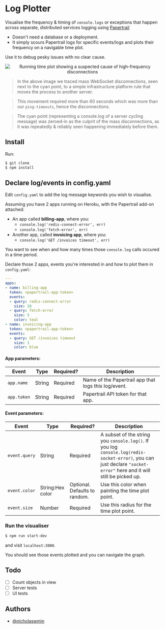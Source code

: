 # Log Plotter

Visualise the frequency & timing of `console.logs` or exceptions
that happen across separate, distributed services logging using [Papertrail][pt]

- Doesn't need a database or a deployment.  
- It simply scours Papertrail logs for specific events/logs and plots their
  frequency on a navigable time plot.

Use it to debug pesky issues with no clear cause.

<p align="center">
  <img alt="Running time plot showing a suspected cause of high-frequency disconnections" src="https://media4.giphy.com/media/v1.Y2lkPTc5MGI3NjExeTU1NjR4czUwaTY4ZWllNjA1YmRxM2w2andwdWF5eWM5bXNjZ2Z2cCZlcD12MV9pbnRlcm5hbF9naWZfYnlfaWQmY3Q9Zw/kbpkqUhZyjDptIYfAc/source.gif">
</p>

> In the above image we traced mass WebSocket disconnections,
seen next to the cyan point, to a simple infrastructure platform rule that moves
the process to another server.

> This movement required more than 60 seconds which was more than our
`ping-timeouts`, hence the disconnections.

> The cyan point (representing a console.log of a server cycling message)
was zeroed-in as the culprit of the mass disconnections, as it was repeatedly &
reliably seen happening immediately before them.


## Install

Run:

```bash
$ git clone
$ npm install
```

## Declare log/events in config.yaml

Edit `config.yaml` to add the log message keywords you wish to visualise.   

Assuming you have 2 apps running on Heroku, with the Papertrail add-on attached:

- An app called **billing-app**, where you:
  - `console.log('redis-connect-error', err)`
  - `console.log('fetch-error', err)`
- Another app, called **invoicing app**, where you:
  - `console.log('GET /invoices timeout', err)`

You want to see when and how many times those `console.log` calls occured in
a time period.   

Declare those 2 apps, events you're interested in and how to plot them in
`config.yaml`:

```yaml
---
apps:
- name: billing-app
  token: <papertrail-app-token>
  events:
  - query: redis-connect-error
    size: 10
  - query: fetch-error
    size: 5
    color: teal
- name: invoicing-app
  token: <papertrail-app-token>
  events:
  - query: GET /invoices timeout
    size: 1
    color: blue
```

#### App parameters:

| Event | Type | Required? | Description |
|---|---|---|---|
| `app.name` | String | Required | Name of the Papertrail app that logs this log/event. |
| `app.token` | String | Required | Papertrail API token for that app. |

#### Event parameters:

| Event | Type | Required? | Description |
|---|---|---|---|
| `event.query` | String | Required | A subset of the string you `console.log()`.    If you log `console.log(redis-socket-error)`,  you can just declare `"socket-error"` here and it will still be picked up. |
| `event.color` | String:Hex color | Optional.  Defaults to random. | Use this color when painting the time plot point. |
| `event.size` | Number | Required | Use this radius for the time plot point. |



### Run the visualiser

```bash
$ npm run start-dev
```  

and visit `localhost:3000`.

You should see those events plotted and you can navigate the graph.

## Todo

- [ ] Count objects in view
- [ ] Server tests
- [ ] UI tests

## Authors

- [@nicholaswmin](https://github.com/nicholaswmin)

[pt]: https://www.papertrail.com/

